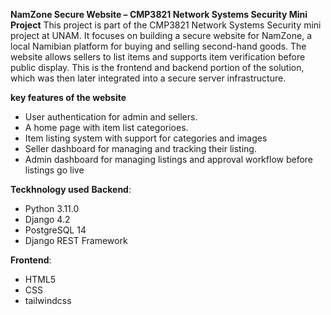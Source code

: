 **NamZone Secure Website – CMP3821 Network Systems Security Mini Project**
This project is part of the CMP3821 Network Systems Security mini project at UNAM. It focuses on building a secure website for NamZone, a local Namibian platform for buying and selling second-hand goods. The website allows sellers to list items and supports item verification before public display. This is the frontend and backend portion of the solution, which was then later integrated into a secure server infrastructure.

**key features of the website**
- User authentication for admin and sellers.
- A home page with item list categorioes.
- Item listing system with support for categories and images
- Seller dashboard for managing and tracking their listing.
- Admin dashboard for managing listings and approval workflow before listings go live

**Teckhnology used**
**Backend**:
- Python 3.11.0
- Django 4.2
- PostgreSQL 14
- Django REST Framework

**Frontend**:
- HTML5
- CSS
- tailwindcss
